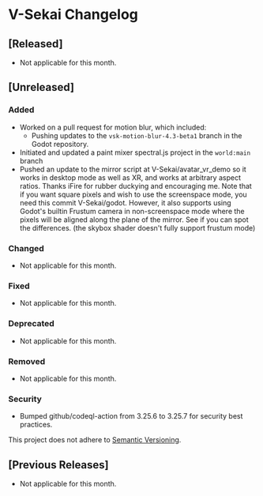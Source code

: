 # V-Sekai Changelog

## [Released]

- Not applicable for this month.

## [Unreleased]

### Added
- Worked on a pull request for motion blur, which included:
  - Pushing updates to the `vsk-motion-blur-4.3-beta1` branch in the Godot repository.
- Initiated and updated a paint mixer spectral.js project in the `world:main` branch
- Pushed an update to the mirror script at V-Sekai/avatar_vr_demo so it works in desktop mode as well as XR, and works at arbitrary aspect ratios. Thanks iFire for rubber duckying and encouraging me. Note that if you want square pixels and wish to use the screenspace mode, you need this commit V-Sekai/godot. However, it also supports using Godot's builtin Frustum camera in non-screenspace mode where the pixels will be aligned along the plane of the mirror. See if you can spot the differences. (the skybox shader doesn't fully support frustum mode)

### Changed

- Not applicable for this month.

### Fixed

- Not applicable for this month.

### Deprecated

- Not applicable for this month.

### Removed

- Not applicable for this month.

### Security

- Bumped github/codeql-action from 3.25.6 to 3.25.7 for security best practices.

This project does not adhere to [Semantic Versioning](https://semver.org/spec/v2.0.0.html).

## [Previous Releases]

- Not applicable for this month.